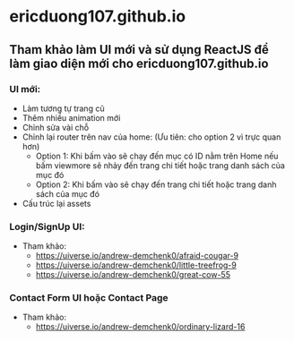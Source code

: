 # ericduong107.github.io

## Tham khảo làm UI mới và sử dụng ReactJS để làm giao diện mới cho ericduong107.github.io
### UI mới: 
- Làm tương tự trang cũ
- Thêm nhiều animation mới
- Chỉnh sửa vài chỗ
- Chỉnh lại router trên nav của home: (Ưu tiên: cho option 2 vì trực quan hơn)
  - Option 1: Khi bấm vào sẽ chạy đến mục có ID nằm trên Home nếu bấm viewmore sẽ nhảy đến trang chi tiết hoặc trang danh sách của mục đó
  - Option 2: Khi bấm vào sẽ chạy đến trang chi tiết hoặc trang danh sách của mục đó
- Cấu trúc lại assets
### Login/SignUp UI:
- Tham khảo:
  - https://uiverse.io/andrew-demchenk0/afraid-cougar-9
  - https://uiverse.io/andrew-demchenk0/little-treefrog-9
  - https://uiverse.io/andrew-demchenk0/great-cow-55
### Contact Form UI hoặc Contact Page
- Tham khảo:
  - https://uiverse.io/andrew-demchenk0/ordinary-lizard-16

